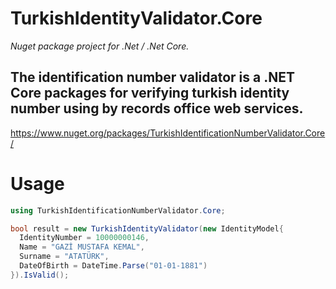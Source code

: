 # TurkishIdentityValidator.Core

*Nuget package project for .Net / .Net Core.* 

The identification number validator is a .NET Core packages for verifying turkish identity number using by records office web services.
---
https://www.nuget.org/packages/TurkishIdentificationNumberValidator.Core/

# Usage

```csharp      
using TurkishIdentificationNumberValidator.Core;
``` 

```csharp      
bool result = new TurkishIdentityValidator(new IdentityModel{
  IdentityNumber = 10000000146,
  Name = "GAZİ MUSTAFA KEMAL",
  Surname = "ATATÜRK",
  DateOfBirth = DateTime.Parse("01-01-1881")
}).IsValid();
```
